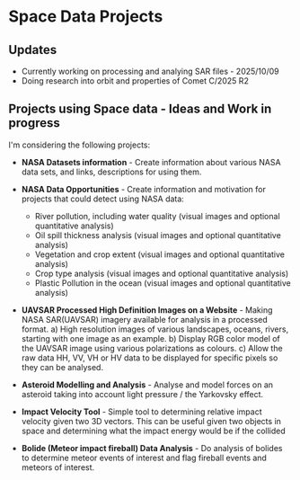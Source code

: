 # Space Data Projects

## Updates

- Currently working on processing and analying SAR files - 2025/10/09
- Doing research into orbit and properties of Comet C/2025 R2
  
## Projects using Space data - Ideas and Work in progress

I'm considering the following projects:

 - **NASA Datasets information** - Create information about various NASA data sets, and links, descriptions for using them.
 
 -  **NASA Data Opportunities** - Create information and motivation for projects that could detect using NASA data:   
    - River pollution, including water quality (visual images and optional quantitative analysis)
    - Oil spill thickness analysis (visual images and optional quantitative analysis)
    - Vegetation and crop extent (visual images and optional quantitative analysis)
    - Crop type analysis (visual images and optional quantitative analysis)
    - Plastic Pollution in the ocean (visual images and optional quantitative analysis)

 - **UAVSAR Processed High Definition Images on a Website** - Making NASA SAR(UAVSAR) imagery available for analysis in a processed format.
   a) High resolution images of various landscapes, oceans, rivers, starting with one image as an example.
   b) Display RGB color model of the UAVSAR image using various polarizations as colours.
   c) Allow the raw data  HH, VV, VH or HV data to be displayed for specific pixels so they can be analysed.
 
 -  **Asteroid Modelling and Analysis** - Analyse and model forces on an asteroid taking into account light pressure / the Yarkovsky effect.

 -  **Impact Velocity Tool** - Simple tool to determining relative impact velocity given two 3D vectors.
   This can be useful given two objects in space and determining what the impact energy would be if the collided
   
 -  **Bolide (Meteor impact fireball) Data Analysis** - Do analysis of bolides to determine meteor events of interest and flag fireball events
   and meteors of interest.



